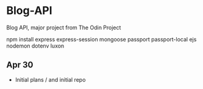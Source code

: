 # Blog-API
 Blog API, major project from The Odin Project


npm install express express-session mongoose passport passport-local ejs nodemon dotenv luxon

Apr 30
- 
* Initial plans / and initial repo

